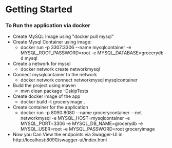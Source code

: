 # Getting Started

### To Run the application via docker

* Create MySQL Image using "docker pull mysql"
* Create Mysql Container using image: 
  * docker run -p 3307:3306 --name mysqlcontainer -e MYSQL_ROOT_PASSWORD=root -e MYSQL_DATABASE=grocerydb -d mysql
* Create a network for mysql
  * docker network create networkmysql
* Connect mysqlcontainer to the network
  * docker network connect networkmysql mysqlcontainer
* Build the project using maven
  * mvn clean package -DskipTests
* Create docker image of the app
  * docker build -t groceryimage .
* Create container for the application 
  * docker run -p 8090:8080 --name grocerycontainer --net networkmysql -e MYSQL_HOST=mysqlcontainer -e MYSQL_PORT=3306 -e MYSQL_DB_NAME=grocerydb -e MYSQL_USER=root -e MYSQL_PASSWORD=root groceryimage
* Now you Can View the endpoints via Swagger-UI in http://localhost:8090/swagger-ui/index.html
